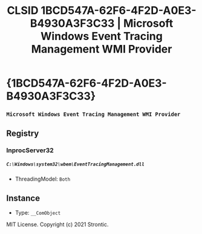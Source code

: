 ﻿---
title: "CLSID 1BCD547A-62F6-4F2D-A0E3-B4930A3F3C33 | Microsoft Windows Event Tracing Management WMI Provider"
excerpt: What is COM-Object CLSID 1BCD547A-62F6-4F2D-A0E3-B4930A3F3C33?
---

# {1BCD547A-62F6-4F2D-A0E3-B4930A3F3C33}

### `Microsoft Windows Event Tracing Management WMI Provider`

## Registry


### InprocServer32

##### `C:\Windows\system32\wbem\EventTracingManagement.dll`
* ThreadingModel: `Both`

## Instance

* Type: `__ComObject`

MIT License. Copyright (c) 2021 Strontic.



